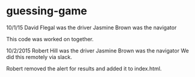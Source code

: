 # guessing-game

10/1/15 
David Flegal was the driver
Jasmine Brown was the navigator

This code was worked on together.

10/2/2015
Robert Hill was the driver
Jasmine Brown was the navigator
We did this remotely via slack.

Robert removed the alert for results and added it to index.html.
